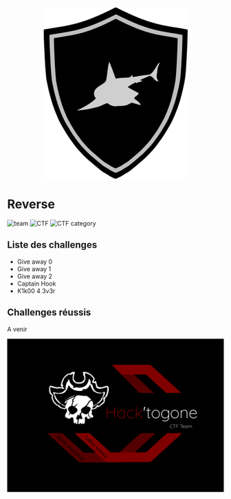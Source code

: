 <p align="center">
  <img src="../sharky_ctf_logo.png">
</p>


# Reverse

![team](https://img.shields.io/static/v1?label=Team&message=Hack%27togone&color=E22244&style=for-the-badge)
![CTF](https://img.shields.io/static/v1?label=CTF%20name&message=SharkyCTF&color=blue&style=for-the-badge)
![CTF category](https://img.shields.io/static/v1?label=Catégorie&message=Reverse&color=orange&style=for-the-badge)

## Liste des challenges

* Give away 0
* Give away 1
* Give away 2
* Captain Hook
* K1k00 4 3v3r

## Challenges réussis 

A venir

![Hack'togone emblem](../hack_togone.svg)